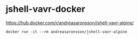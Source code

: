 # jshell-vavr-docker

https://hub.docker.com/r/andreasaronsson/jshell-vavr-alpine/

`docker run -it --rm andreasaronsson/jshell-vavr-alpine`
